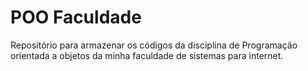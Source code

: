 # POO Faculdade
Repositório para armazenar os códigos da disciplina de Programação orientada a objetos da minha faculdade de sistemas para internet.
